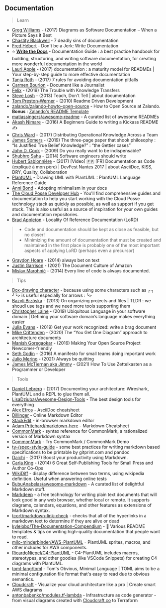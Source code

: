 ## Documentation

> Learn

-   [Greg Williams](https://spin.atomicobject.com/2017/02/22/diagrams-as-documentation/) - (2017) Diagrams as Software Documentation – When a Picture Says it Best
-   [Chastity Blackwell](https://opensource.com/article/17/10/7-deadly-sins-documentation) - 7 deadly sins of documentation
-   [Fred Hébert](https://ferd.ca/don-t-be-a-jerk-write-documentation.html) - Don't be a Jerk: Write Documentation
-   ⭐ [**Write the Docs**](http://www.writethedocs.org/guide/) - Documentation Guide : a best practice handbook for building, structuring, and writing software documentation, for creating more wonderful documentation in the world
-   [Lauri Apple](https://opensource.com/open-organization/17/10/readme-maturity-model) - (2017) documentation : a maturity model for READMEs | Your step-by-step guide to more effective documentation
-   [Tanja Roth](https://opensource.com/article/17/12/7-rules) - (2017) 7 rules for avoiding documentation pitfalls
-   [Carmen Bourlon](https://www.javascriptjanuary.com/blog/document-like-a-journalist) - Document like a Journalist
-   [Felix](https://thinkingsideways.net/working/culture/2019/01/03/knowledge-transfers.html) - (2019) The Trouble with Knowledge Transfers
-   [Steve Losh](http://stevelosh.com/blog/2013/09/teach-dont-tell/) - (2013) Teach, Don't Tell | about documentation
-   [Tom Preston-Werner](https://tom.preston-werner.com/2010/08/23/readme-driven-development.html) - (2010) Readme Driven Development
-   [zalando/zalando-howto-open-source](https://github.com/zalando/zalando-howto-open-source) - How to Open Source at Zalando. **Bonus** : [Zalando's README Template](https://github.com/zalando/zalando-howto-open-source/blob/master/READMEtemplate.md)
-   [matiassingers/awesome-readme](https://github.com/matiassingers/awesome-readme) - A curated list of awesome READMEs
-   [Akash Nimare](https://medium.com/@meakaakka/a-beginners-guide-to-writing-a-kickass-readme-7ac01da88ab3) - (2016) A Beginners Guide to writing a Kickass README ✍
-   [Chris Ward](https://blog.codeship.com/distributing-operational-knowledge-across-a-team/) - (2017) Distributing Operational Knowledge Across a Team
-   [James Somers](http://jsomers.net/blog/gettiers) - (2019) The three-page paper that shook philosophy : “Is Justified True Belief Knowledge?” : “the Gettier cases”
-   [John D. Cook](https://www.johndcook.com/blog/2009/04/22/being-indispensable/) - (2009) Do you really want to be indispensable?
-   [Shubhro Saha](http://www.shubhro.com/2014/12/27/software-engineers-should-write/) - (2014) Software engineers should write
-   [Hubert Sablonnière](https://www.youtube.com/watch?v=T6YJlaY0Dpw) - (2017) \[Video\] 🇫🇷 \[FR\] Documentation as Code (expliqué à mon père) | DevFest Nantes 2017 | about AsciiDoc, KISS, DRY, Quality, Collaboration
-   [PlantUML](http://plantuml.com/guide) - Drawing UML with PlantUML : PlantUML Language Reference Guide
-   [Anni Bond](https://opensource.com/article/17/9/adopting-minimalism-your-docs) - Adopting minimalism in your docs
-   [The Cloud Posse Developer Hub](https://docs.cloudposse.com/) - You'll find comprehensive guides and documentation to help you start working with the Cloud Posse technology stack as quickly as possible, as well as support if you get stuck. This is also useful as a source of inspiration for your own guides and documentation repositories.
-   [Brad Appleton](http://wiki.c2.com/?LocalityOfReferenceDocumentation) - Locality Of Reference Documentation (LoRD)

> -   Code and documentation should be kept as close as feasible, but no closer!
> -   Minimizing the amount of documentation that must be created and maintained in the first place is probably one of the most important aspects of applying LoRD (perhaps even a precursor)

-   [Graydon Hoare](https://graydon2.dreamwidth.org/193447.html) - (2014) always bet on text
-   [Justin Garrison](https://www.justingarrison.com/blog/2021-03-15-the-document-culture-of-amazon/) - (2021) The Document Culture of Amazon
-   [Mislav Marohnić](https://mislav.net/2014/02/hidden-documentation/) - (2014) Every line of code is always documented.

> Tips

-   [Box-drawing character](https://en.wikipedia.org/wiki/Box-drawing_character) - because using some characters such as ╭ ╮ ╯╰> is useful especially for arrows : ╰>
-   [Bazyli Brzóska](https://invent.life/blog/on-organizing-projects-and-files/) - (2013) On organizing projects and files | TLDR : we shoudl use tags and we need more tools supporting them
-   [Christopher Laine](https://medium.com/it-dead-inside/ubiquitous-language-in-your-software-domain-1ff6df49ac8c) - (2019) Ubiquitous Language in your software domain | Defining your software domain’s language makes everything easier
-   [Julia Evans](https://jvns.ca/blog/brag-documents/) - (2019) Get your work recognized: write a brag document
-   [Mike Crittenden](https://critter.blog/2020/12/03/the-you-get-one-diagram-approach-to-architecture-documents/) - (2020) The “You Get One Diagram” approach to architecture documents
-   [Manish Goregaokar](https://manishearth.github.io/blog/2016/01/03/making-your-open-source-project-newcomer-friendly/) - (2016) Making Your Open Source Project Newcomer-friendly
-   [Seth Godin](https://seths.blog/2016/02/a-manifesto-for-small-teams-doing-important-work/) - (2016) A manifesto for small teams doing important work
-   [Julio Merino](https://jmmv.dev/2021/04/always-be-quitting.html) - (2021) Always be quitting
-   [James McTiernan aka Jimmy](https://theproductiveengineer.net/how-to-use-zettelkasten-as-a-programmer-or-developer/) - (2021) How To Use Zettelkasten as a Programmer or Developer

> Tools

-   [Daniel Lebrero](https://danlebrero.com/2017/04/06/documenting-your-architecture-wireshark-plantuml-and-a-repl/) - (2017) Documenting your architecture: Wireshark, PlantUML and a REPL to glue them all.
-   [LisaDziuba/Awesome-Design-Tools](https://github.com/LisaDziuba/Awesome-Design-Tools) - The best design tools for everything
-   [Alex Efros](https://powerman.name/doc/asciidoc) - AsciiDoc cheatsheet
-   [Dillinger](http://dillinger.io/) - Online Markdown Editor
-   [StackEdit](https://stackedit.io/editor) - in-browser markdown editor
-   [Adam Pritchard/markdown-here](https://github.com/adam-p/markdown-here/wiki/Markdown-Cheatsheet) - Markdown Cheatsheet
-   [CommonMark](http://commonmark.org/help/) - syntax reference for CommonMark, a rationalized version of Markdown syntax
-   [CommonMark](http://spec.commonmark.org/dingus/) - Try CommonMark / CommonMark Demo
-   [ty-/spec-style-guide](https://github.com/ty-/spec-style-guide) - some best practices for writing markdown based specifications to be printable by gitprint.com and pandoc
-   [Daichi](https://hackernoon.com/boost-your-productivity-using-markdown-b8a84fc2a089) - (2017) Boost your productivity using Markdown.
-   [Carla King](http://mediashift.org/2014/04/indie-publishing-tools-for-small-press-and-author-co-ops/) - (2014) 6 Great Self-Publishing Tools for Small Press and Author Co-Ops
-   [WikiDiff](https://wikidiff.com/) - display difference between two terms, using wikipedia definition. Useful when answering online tests
-   [BubuAnabelas/awesome-markdown](https://github.com/BubuAnabelas/awesome-markdown) - A curated list of delightful Markdown stuff.
-   [Markdeep](http://casual-effects.com/markdeep/) - a free technology for writing plain text documents that will look good in any web browser, whether local or remote. It supports diagrams, calendars, equations, and other features as extensions of Markdown syntax.
-   [tcort/markdown-link-check](https://github.com/tcort/markdown-link-check) - checks that all of the hyperlinks in a markdown text to determine if they are alive or dead
-   [kylelobo/The-Documentation-Compendium](https://github.com/kylelobo/The-Documentation-Compendium) - 📢 Various README templates & tips on writing high-quality documentation that people want to read.
-   [milo-minderbinder/AWS-PlantUML](https://github.com/milo-minderbinder/AWS-PlantUML) - PlantUML sprites, macros, and other includes for AWS components.
-   [RicardoNiepel/C4-PlantUML](https://github.com/RicardoNiepel/C4-PlantUML) - C4-PlantUML includes macros, stereotypes, and other goodies (like VSCode Snippets) for creating C4 diagrams with PlantUML.
-   [toml-lang/toml](https://github.com/toml-lang/toml) - Tom's Obvious, Minimal Language | TOML aims to be a minimal configuration file format that's easy to read due to obvious semantics.
-   [Cloudcraft](https://cloudcraft.co/) - Visualize your cloud architecture like a pro | Create smart AWS diagrams
-   [antonbabenko/modules.tf-lambda](https://github.com/antonbabenko/modules.tf-lambda) - Infrastructure as code generator - from visual diagrams created with [Cloudcraft.co](https://cloudcraft.co/app) to Terraform